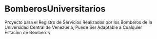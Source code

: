 # BomberosUniversitarios
Proyecto para el Registro de Servicios Realizados por los Bomberos de la Universidad Central de Venezuela, Puede Ser Adaptable a Cualquier Estacion de Bomberos
